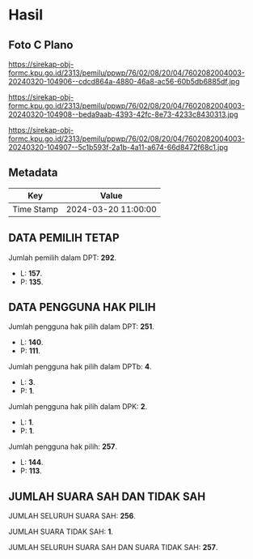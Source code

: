 # Hasil

## Foto C Plano

https://sirekap-obj-formc.kpu.go.id/2313/pemilu/ppwp/76/02/08/20/04/7602082004003-20240320-104906--cdcd864a-4880-46a8-ac56-60b5db6885df.jpg

https://sirekap-obj-formc.kpu.go.id/2313/pemilu/ppwp/76/02/08/20/04/7602082004003-20240320-104908--beda9aab-4393-42fc-8e73-4233c8430313.jpg

https://sirekap-obj-formc.kpu.go.id/2313/pemilu/ppwp/76/02/08/20/04/7602082004003-20240320-104907--5c1b593f-2a1b-4a11-a674-66d8472f68c1.jpg


## Metadata

| Key        | Value               |
| ---------- | ------------------- |
| Time Stamp | 2024-03-20 11:00:00 |


## DATA PEMILIH TETAP

Jumlah pemilih dalam DPT: **292**.
 * L: **157**.
 * P: **135**.

## DATA PENGGUNA HAK PILIH

Jumlah pengguna hak pilih dalam DPT: **251**.
 * L: **140**.
 * P: **111**.

Jumlah pengguna hak pilih dalam DPTb: **4**.
 * L: **3**.
 * P: **1**.

Jumlah pengguna hak pilih dalam DPK: **2**.
 * L: **1**.
 * P: **1**.

Jumlah pengguna hak pilih: **257**.
 * L: **144**.
 * P: **113**.

## JUMLAH SUARA SAH DAN TIDAK SAH

JUMLAH SELURUH SUARA SAH: **256**.

JUMLAH SUARA TIDAK SAH: **1**.

JUMLAH SELURUH SUARA SAH DAN SUARA TIDAK SAH: **257**.


